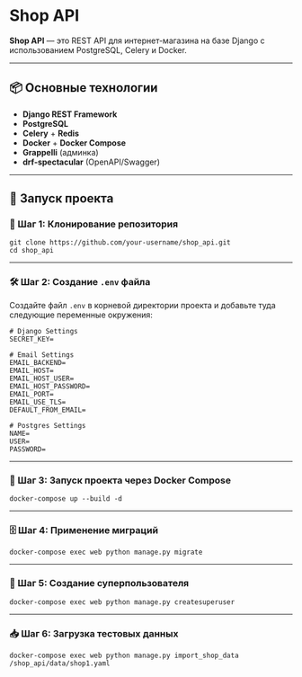 # Shop API

**Shop API** — это REST API для интернет-магазина на базе Django с использованием PostgreSQL, Celery и Docker. 

---

## 📦 Основные технологии

- **Django REST Framework**
- **PostgreSQL**
- **Celery** + **Redis**
- **Docker** + **Docker Compose**
- **Grappelli** (админка)
- **drf-spectacular** (OpenAPI/Swagger)

---

## 🚀 Запуск проекта

### 🔧 Шаг 1: Клонирование репозитория

```
git clone https://github.com/your-username/shop_api.git
cd shop_api
```

---

### 🛠 Шаг 2: Создание `.env` файла

Создайте файл `.env` в корневой директории проекта и добавьте туда следующие переменные окружения:

```env
# Django Settings
SECRET_KEY=

# Email Settings
EMAIL_BACKEND=
EMAIL_HOST=
EMAIL_HOST_USER=
EMAIL_HOST_PASSWORD=
EMAIL_PORT=
EMAIL_USE_TLS=
DEFAULT_FROM_EMAIL=

# Postgres Settings
NAME=
USER=
PASSWORD=
```

---

### 🐳 Шаг 3: Запуск проекта через Docker Compose

```
docker-compose up --build -d
```

---

### 🗄 Шаг 4: Применение миграций

```
docker-compose exec web python manage.py migrate
```

---

### 👤 Шаг 5: Создание суперпользователя

```
docker-compose exec web python manage.py createsuperuser
```

---

### 📥 Шаг 6: Загрузка тестовых данных

```
docker-compose exec web python manage.py import_shop_data /shop_api/data/shop1.yaml
```

